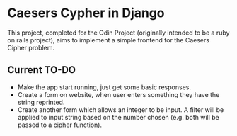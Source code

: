 # Caesers Cypher in Django

This project, completed for the Odin Project (originally intended to be a ruby on rails project), aims to implement a simple frontend for the Caesers Cipher problem.

## Current TO-DO
- Make the app start running, just get some basic responses.
- Create a form on website, when user enters something they have the string reprinted.
- Create another form which allows an integer to be input. A filter will be applied to input string based on the number chosen (e.g. both will be passed to a cipher function).